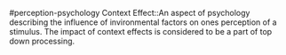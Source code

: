 #perception-psychology 
Context Effect::An aspect of psychology describing the influence of invironmental factors on ones perception of a stimulus. The impact of context effects is considered to be a part of top down processing. 